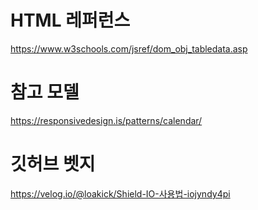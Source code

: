 # HTML 레퍼런스

https://www.w3schools.com/jsref/dom_obj_tabledata.asp


# 참고 모델

https://responsivedesign.is/patterns/calendar/


# 깃허브 벳지
https://velog.io/@loakick/Shield-IO-사용법-iojyndy4pi
